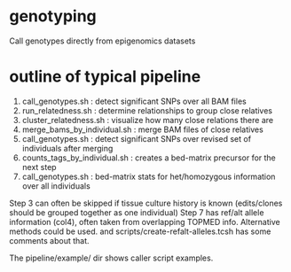 # genotyping
Call genotypes directly from epigenomics datasets

# outline of typical pipeline
1) call_genotypes.sh            : detect significant SNPs over all BAM files
2) run_relatedness.sh           : determine relationships to group close relatives
3) cluster_relatedness.sh       : visualize how many close relations there are
4) merge_bams_by_individual.sh  : merge BAM files of close relatives
5) call_genotypes.sh            : detect significant SNPs over revised set of individuals after merging
6) counts_tags_by_individual.sh : creates a bed-matrix precursor for the next step
7) call_genotypes.sh            : bed-matrix stats for het/homozygous information over all individuals

Step 3 can often be skipped if tissue culture history is known (edits/clones should be grouped together as one individual)
Step 7 has ref/alt allele information (col4), often taken from overlapping TOPMED info.  Alternative methods could be used.
  and scripts/create-refalt-alleles.tcsh has some comments about that.

The pipeline/example/ dir shows caller script examples.

